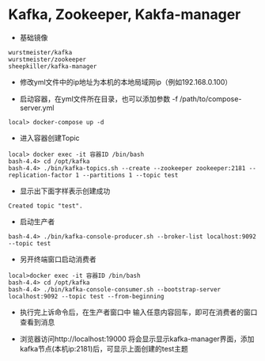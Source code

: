 # Kafka, Zookeeper, Kakfa-manager


* 基础镜像
```
wurstmeister/kafka  
wurstmeister/zookeeper  
sheepkiller/kafka-manager  
```

* 修改yml文件中的ip地址为本机的本地局域网ip（例如192.168.0.100）


* 启动容器，在yml文件所在目录，也可以添加参数 -f /path/to/compose-server.yml
``` 
local> docker-compose up -d
```


* 进入容器创建Topic
```
local> docker exec -it 容器ID /bin/bash  
bash-4.4> cd /opt/kafka  
bash-4.4> ./bin/kafka-topics.sh --create --zookeeper zookeeper:2181 --replication-factor 1 --partitions 1 --topic test  
```


* 显示出下面字样表示创建成功
```
Created topic "test".  
```

* 启动生产者
```
bash-4.4> ./bin/kafka-console-producer.sh --broker-list localhost:9092 --topic test
```


* 另开终端窗口启动消费者
```
local>docker exec -it 容器ID /bin/bash
bash-4.4> cd /opt/kafka
bash-4.4> ./bin/kafka-console-consumer.sh --bootstrap-server localhost:9092 --topic test --from-beginning
```


* 执行完上诉命令后，在生产者窗口中 输入任意内容回车，即可在消费者的窗口查看到消息


* 浏览器访问http://localhost:19000 将会显示显示kafka-manager界面，添加kafka节点(本机ip:2181)后，可显示上面创建的test主题
